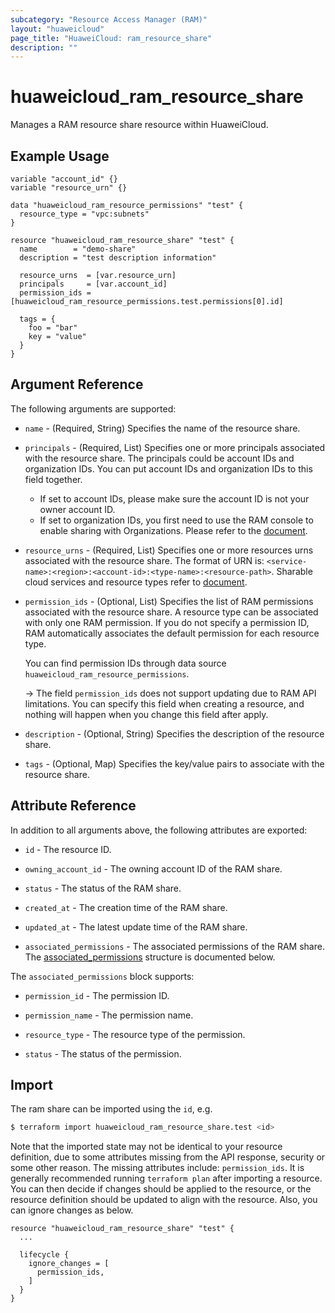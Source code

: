 ```yaml
---
subcategory: "Resource Access Manager (RAM)"
layout: "huaweicloud"
page_title: "HuaweiCloud: ram_resource_share"
description: ""
---
```


# huaweicloud_ram_resource_share

Manages a RAM resource share resource within HuaweiCloud.

## Example Usage

```hcl
variable "account_id" {}
variable "resource_urn" {}

data "huaweicloud_ram_resource_permissions" "test" {
  resource_type = "vpc:subnets"
}

resource "huaweicloud_ram_resource_share" "test" {
  name        = "demo-share"
  description = "test description information"

  resource_urns  = [var.resource_urn]
  principals     = [var.account_id]
  permission_ids = [huaweicloud_ram_resource_permissions.test.permissions[0].id]

  tags = {
    foo = "bar"
    key = "value"
  }
} 
```

## Argument Reference

The following arguments are supported:

* `name` - (Required, String) Specifies the name of the resource share.

* `principals` - (Required, List) Specifies one or more principals associated with the resource share.
  The principals could be account IDs and organization IDs. You can put account IDs and organization IDs to this
  field together.
  + If set to account IDs, please make sure the account ID is not your owner account ID.
  + If set to organization IDs, you first need to use the RAM console to enable sharing with Organizations. Please refer
  to the [document](https://support.huaweicloud.com/intl/en-us/qs-ram/ram_02_0004.html).

* `resource_urns` - (Required, List) Specifies one or more resources urns associated with the
  resource share. The format of URN is: `<service-name>:<region>:<account-id>:<type-name>:<resource-path>`.
  Sharable cloud services and resource types refer to
  [document](https://support.huaweicloud.com/intl/en-us/productdesc-ram/ram_01_0007.html).

* `permission_ids` - (Optional, List) Specifies the list of RAM permissions associated with the resource
  share. A resource type can be associated with only one RAM permission. If you do not specify a permission ID,
  RAM automatically associates the default permission for each resource type.
  
  You can find permission IDs through data source `huaweicloud_ram_resource_permissions`.

  -> The field `permission_ids` does not support updating due to RAM API limitations. You can specify this field when
  creating a resource, and nothing will happen when you change this field after apply.

* `description` - (Optional, String) Specifies the description of the resource share.

* `tags` - (Optional, Map) Specifies the key/value pairs to associate with the resource share.

## Attribute Reference

In addition to all arguments above, the following attributes are exported:

* `id` - The resource ID.

* `owning_account_id` - The owning account ID of the RAM share.

* `status` - The status of the RAM share.

* `created_at` - The creation time of the RAM share.

* `updated_at` - The latest update time of the RAM share.

* `associated_permissions` - The associated permissions of the RAM share.
  The [associated_permissions](#RAMShare_associated_permissions) structure is documented below.

<a name="RAMShare_associated_permissions"></a>
The `associated_permissions` block supports:

* `permission_id` - The permission ID.

* `permission_name` - The permission name.

* `resource_type` - The resource type of the permission.

* `status` - The status of the permission.

## Import

The ram share can be imported using the `id`, e.g.

```bash
$ terraform import huaweicloud_ram_resource_share.test <id>
```

Note that the imported state may not be identical to your resource definition, due to some attributes missing from the
API response, security or some other reason. The missing attributes include: `permission_ids`.
It is generally recommended running `terraform plan` after importing a resource.
You can then decide if changes should be applied to the resource, or the resource definition should be updated to align
with the resource. Also, you can ignore changes as below.

```hcl
resource "huaweicloud_ram_resource_share" "test" {
  ...
  
  lifecycle {
    ignore_changes = [
      permission_ids,
    ]
  }
}
```
